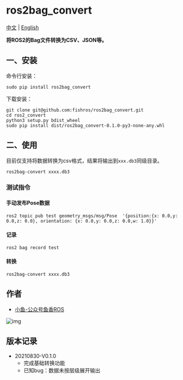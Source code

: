# ros2bag_convert

[中文](README.md) | [English](README_EN.md)

**将ROS2的Bag文件转换为CSV、JSON等。**

## 一、安装

命令行安装：

```
sudo pip install ros2bag_convert
```

下载安装：

```
git clone git@github.com:fishros/ros2bag_convert.git
cd ros2_convert
python3 setup.py bdist_wheel
sudo pip install dist/ros2bag_convert-0.1.0-py3-none-any.whl
```

## 二、使用

目前仅支持将数据转换为csv格式，结果将输出到`xxx.db3`同级目录。

```
ros2bag-convert xxxx.db3
```

### 测试指令

#### 手动发布Pose数据

```
ros2 topic pub test geometry_msgs/msg/Pose  '{position:{x: 0.0,y: 0.0,z: 0.0}, orientation: {x: 0.0,y: 0.0,z: 0.0,w: 1.0}}'
```

#### 记录

```
ros2 bag record test
```

#### 转换

```
ros2bag-convert xxxx.db3
```

## 作者

- [小鱼-公众号鱼香ROS](https://www.fishros.com)

![img](http://tools.fishros.com/README/imgs/image-20210726192026520.png)

## 版本记录

- 20210830-V0.1.0
  - 完成基础转换功能
  - 已知bug：数据未按层级展开输出